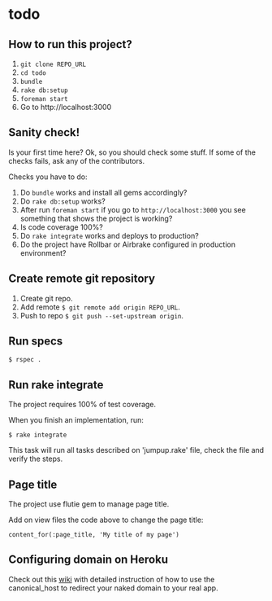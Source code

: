 todo
=======

## How to run this project?

1. ```git clone REPO_URL```
2. ```cd todo```
3. ```bundle```
4. ```rake db:setup```
5. ```foreman start```
6. Go to http://localhost:3000

## Sanity check!

Is your first time here? Ok, so you should check some stuff. If some of the checks fails, ask any of the contributors.

Checks you have to do:

1. Do ```bundle``` works and install all gems accordingly?
2. Do ```rake db:setup``` works?
3. After run ```foreman start``` if you go to ```http://localhost:3000``` you see something that shows the project is working?
4. Is code coverage 100%?
5. Do ```rake integrate``` works and deploys to production?
6. Do the project have Rollbar or Airbrake configured in production environment?

## Create remote git repository

1. Create git repo.
2. Add remote ```$ git remote add origin REPO_URL```.
3. Push to repo ```$ git push --set-upstream origin```.


## Run specs

```$ rspec .```

## Run rake integrate

The project requires 100% of test coverage.

When you finish an implementation, run:

```$ rake integrate```

This task will run all tasks described on 'jumpup.rake' file, check the file and verify the steps.

## Page title

The project use flutie gem to manage page title.

Add on view files the code above to change the page title:

```content_for(:page_title, 'My title of my page')```

## Configuring domain on Heroku

Check out this [wiki](https://github.com/Helabs/pah/wiki/Configuring-domain-on-Heroku) with detailed instruction of how to use the canonical_host to redirect your naked domain to your real app.
